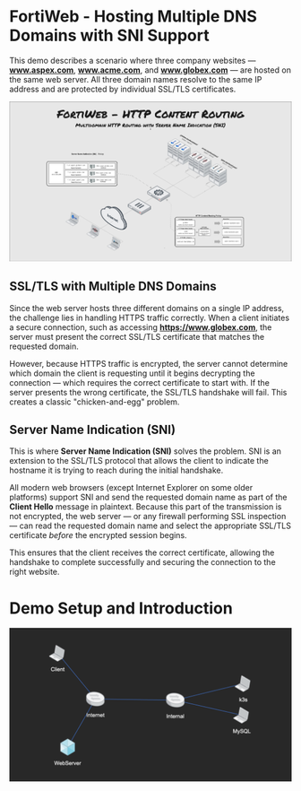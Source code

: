 # FortiWeb - Hosting Multiple DNS Domains with SNI Support

This demo describes a scenario where three company websites — **www.aspex.com**, **www.acme.com**, and **www.globex.com** — are hosted on the same web server. All three domain names resolve to the same IP address and are protected by individual SSL/TLS certificates.

![R13S06](https://raw.githubusercontent.com/pivotal-sadubois/fabric-studio/main/demos/fortiweb-content-routing-sni/images/R13S06.jpg)

## SSL/TLS with Multiple DNS Domains

Since the web server hosts three different domains on a single IP address, the challenge lies in handling HTTPS traffic correctly. When a client initiates a secure connection, such as accessing **https://www.globex.com**, the server must present the correct SSL/TLS certificate that matches the requested domain.

However, because HTTPS traffic is encrypted, the server cannot determine which domain the client is requesting until it begins decrypting the connection — which requires the correct certificate to start with. If the server presents the wrong certificate, the SSL/TLS handshake will fail. This creates a classic "chicken-and-egg" problem.

## Server Name Indication (SNI)

This is where **Server Name Indication (SNI)** solves the problem. SNI is an extension to the SSL/TLS protocol that allows the client to indicate the hostname it is trying to reach during the initial handshake.

All modern web browsers (except Internet Explorer on some older platforms) support SNI and send the requested domain name as part of the **Client Hello** message in plaintext. Because this part of the transmission is not encrypted, the web server — or any firewall performing SSL inspection — can read the requested domain name and select the appropriate SSL/TLS certificate *before* the encrypted session begins.

This ensures that the client receives the correct certificate, allowing the handshake to complete successfully and securing the connection to the right website.

# Demo Setup and Introduction

![layout](https://raw.githubusercontent.com/pivotal-sadubois/fabric-studio/main/demos/fortiweb-content-routing-sni/images/layout.png)



